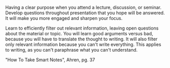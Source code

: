 
Having a clear purpose when you attend a lecture, discussion, or seminar. Develop questions throughout presentation that you hope will be answered. It will make you more engaged and sharpen your focus. 

Learn to efficiently filter out relevant information, leaving open questions about the material or topic. You will learn good arguments versus bad, because you will have to translate the thought to writing. It will also filter only relevant information because you can't write everything. This applies to writing, as you can't paraphrase what you can't understand.

"How To Take Smart Notes", Ahren, pg. 37 